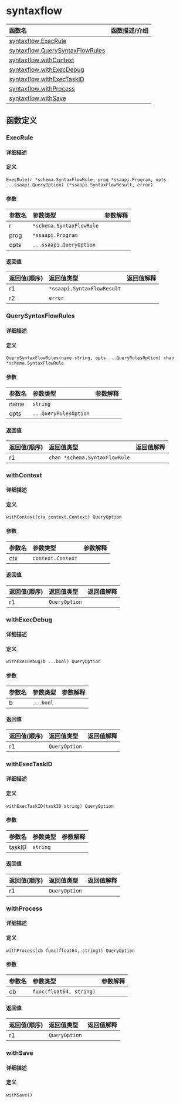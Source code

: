 # syntaxflow

|函数名|函数描述/介绍|
|:------|:--------|
| [syntaxflow.ExecRule](#execrule) ||
| [syntaxflow.QuerySyntaxFlowRules](#querysyntaxflowrules) ||
| [syntaxflow.withContext](#withcontext) ||
| [syntaxflow.withExecDebug](#withexecdebug) ||
| [syntaxflow.withExecTaskID](#withexectaskid) ||
| [syntaxflow.withProcess](#withprocess) ||
| [syntaxflow.withSave](#withsave) ||


## 函数定义
### ExecRule

#### 详细描述


#### 定义

`ExecRule(r *schema.SyntaxFlowRule, prog *ssaapi.Program, opts ...ssaapi.QueryOption) (*ssaapi.SyntaxFlowResult, error)`

#### 参数
|参数名|参数类型|参数解释|
|:-----------|:---------- |:-----------|
| r | `*schema.SyntaxFlowRule` |   |
| prog | `*ssaapi.Program` |   |
| opts | `...ssaapi.QueryOption` |   |

#### 返回值
|返回值(顺序)|返回值类型|返回值解释|
|:-----------|:---------- |:-----------|
| r1 | `*ssaapi.SyntaxFlowResult` |   |
| r2 | `error` |   |


### QuerySyntaxFlowRules

#### 详细描述


#### 定义

`QuerySyntaxFlowRules(name string, opts ...QueryRulesOption) chan *schema.SyntaxFlowRule`

#### 参数
|参数名|参数类型|参数解释|
|:-----------|:---------- |:-----------|
| name | `string` |   |
| opts | `...QueryRulesOption` |   |

#### 返回值
|返回值(顺序)|返回值类型|返回值解释|
|:-----------|:---------- |:-----------|
| r1 | `chan *schema.SyntaxFlowRule` |   |


### withContext

#### 详细描述


#### 定义

`withContext(ctx context.Context) QueryOption`

#### 参数
|参数名|参数类型|参数解释|
|:-----------|:---------- |:-----------|
| ctx | `context.Context` |   |

#### 返回值
|返回值(顺序)|返回值类型|返回值解释|
|:-----------|:---------- |:-----------|
| r1 | `QueryOption` |   |


### withExecDebug

#### 详细描述


#### 定义

`withExecDebug(b ...bool) QueryOption`

#### 参数
|参数名|参数类型|参数解释|
|:-----------|:---------- |:-----------|
| b | `...bool` |   |

#### 返回值
|返回值(顺序)|返回值类型|返回值解释|
|:-----------|:---------- |:-----------|
| r1 | `QueryOption` |   |


### withExecTaskID

#### 详细描述


#### 定义

`withExecTaskID(taskID string) QueryOption`

#### 参数
|参数名|参数类型|参数解释|
|:-----------|:---------- |:-----------|
| taskID | `string` |   |

#### 返回值
|返回值(顺序)|返回值类型|返回值解释|
|:-----------|:---------- |:-----------|
| r1 | `QueryOption` |   |


### withProcess

#### 详细描述


#### 定义

`withProcess(cb func(float64, string)) QueryOption`

#### 参数
|参数名|参数类型|参数解释|
|:-----------|:---------- |:-----------|
| cb | `func(float64, string)` |   |

#### 返回值
|返回值(顺序)|返回值类型|返回值解释|
|:-----------|:---------- |:-----------|
| r1 | `QueryOption` |   |


### withSave

#### 详细描述


#### 定义

`withSave()`


